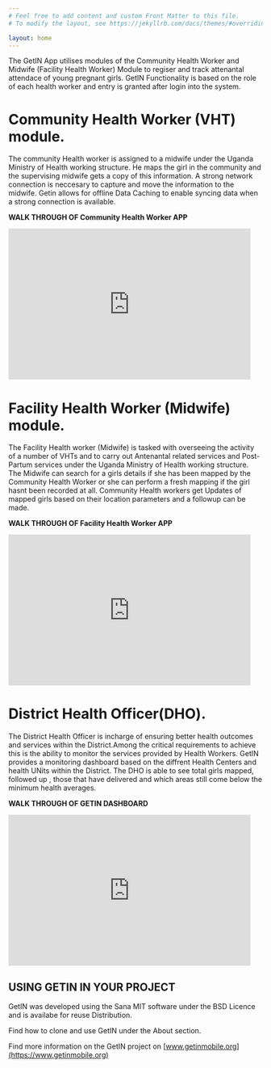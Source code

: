 ```yaml
---
# Feel free to add content and custom Front Matter to this file.
# To modify the layout, see https://jekyllrb.com/docs/themes/#overriding-theme-defaults

layout: home
---
```


The GetIN App utilises modules of the Community Health Worker and Midwife (Facility Health Worker) Module to regiser and track attenantal attendace of young pregnant girls.
GetIN Functionality is based on the  role of each health worker and entry is granted after login into the system.

# Community Health Worker (VHT) module.

The community Health worker is assigned to a midwife under the Uganda  Ministry of Health working structure. He maps the girl in the community and the supervising midwife gets a copy of this information.
A strong network connection is neccesary to capture and move the information to the midwife. Getin allows for offline Data Caching to enable syncing data when a strong connection is available.

**WALK THROUGH OF Community Health Worker APP**
<iframe src="https://docs.google.com/presentation/d/e/2PACX-1vRCzYRt2sy48Iepk_HPGaTggBaUcbVuIkrRK_lyYkfR0bkEwg29sGv6UHQMRmP4RlVCylhttqhxGdVb/embed?start=true&loop=false&delayms=5000" frameborder="0" width="480" height="299" allowfullscreen="true" mozallowfullscreen="true" webkitallowfullscreen="true"></iframe>

# Facility Health Worker (Midwife) module.

The Facility Health worker (Midwife) is tasked with overseeing the activity of a number of VHTs and to carry out Antenantal related services and Post-Partum services under the Uganda  Ministry of Health working structure. The Midwife can search for a girls details if she has been mapped by the Community Health Worker or she can perform a fresh mapping if the girl hasnt been recorded at all.
Community Health workers get Updates of mapped girls based on their location parameters and a followup can be made.

**WALK THROUGH OF Facility Health Worker APP**
<iframe src="https://docs.google.com/presentation/d/e/2PACX-1vTiLQ6UTtmyYjAQ7UAE25EzEm1svIGEjTO-e6er_7_tVxFOUjZ1-_DE9fDbQT2AGLnV_pk3TAUn8Q8_/embed?start=true&loop=true&delayms=5000" frameborder="0" width="480" height="299" allowfullscreen="true" mozallowfullscreen="true" webkitallowfullscreen="true"></iframe>

# District Health Officer(DHO).

The District Health Officer is incharge of ensuring better health outcomes and services within the District.Among the critical requirements to achieve this is the ability to monitor the services provided by Health Workers. GetIN provides a monitoring dashboard based on the diffrent Health Centers and health UNits within the District. 
The DHO is able to see total girls mapped, followed up , those that have delivered and which areas still come below the minimum health averages.

**WALK THROUGH OF GETIN DASHBOARD**
<iframe src="https://docs.google.com/presentation/d/e/2PACX-1vQ9qohM_dfxpdfHlZBzVbjnZ81ICku_itgP-fVt5Xp1xT25aNJDBnwa_JJ9eKt9nFJKNr7SzlkPmOpP/embed?start=true&loop=false&delayms=3000" frameborder="0" width="480" height="299" allowfullscreen="true" mozallowfullscreen="true" webkitallowfullscreen="true"></iframe>



## USING GETIN IN YOUR PROJECT
GetIN was developed using the Sana MIT software under the BSD Licence and is availabe for reuse Distribution.

Find how to clone and use GetIN under the About section.

Find more information on the GetIN project on [www.getinmobile.org](https://www.getinmobile.org)